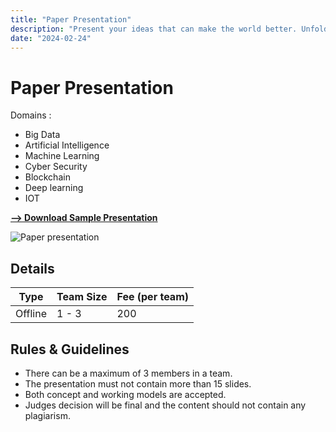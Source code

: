 ```yaml
---
title: "Paper Presentation"
description: "Present your ideas that can make the world better. Unfolding Ideas, Inspiring Minds: Your Paper, Our Platform."
date: "2024-02-24"
---
```


# Paper Presentation

Domains :

-   Big Data
-   Artificial Intelligence 
-   Machine Learning
-   Cyber Security
-   Blockchain
-   Deep learning
-   IOT

<a href="/downloads/paper_presentation_template" download="TEMPLATE.pptx">**--> Download Sample Presentation**</a>

<img src="/posters/2023/9.png" alt="Paper presentation" class="w-full lg:w-96 mx-auto object-cover" />

## Details

| Type    | Team Size | Fee (per team) |
| ------- | --------- | -------------- |
| Offline | 1 - 3     | 200            |

## Rules & Guidelines

-   There can be a maximum of 3 members in a team.
-   The presentation must not contain more than 15 slides.
-   Both concept and working models are accepted.
-   Judges decision will be final and the content should not contain any plagiarism.

